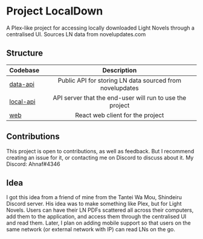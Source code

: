 # Project LocalDown

A Plex-like project for accessing locally downloaded Light Novels through a centralised UI. Sources LN data from novelupdates.com

## Structure

| Codebase               |                       Description                        |
| :--------------------- | :------------------------------------------------------: |
| [data-api](data-api)   | Public API for storing LN data sourced from novelupdates |
| [local-api](local-api) | API server that the end-user will run to use the project |
| [web](web)             |             React web client for the project             |

## Contributions

This project is open to contributions, as well as feedback. But I recommend creating an issue for it, or contacting me on Discord to discuss about it. My Discord: Ahnaf#4346

## Idea

I got this idea from a friend of mine from the Tantei Wa Mou, Shindeiru Discord server. His idea was to make something like Plex, but for Light Novels. Users can have their LN PDFs scattered all across their computers, add them to the application, and access them through the centralised UI and read them. Later, I plan on adding mobile support so that users on the same network (or external network with IP) can read LNs on the go.
